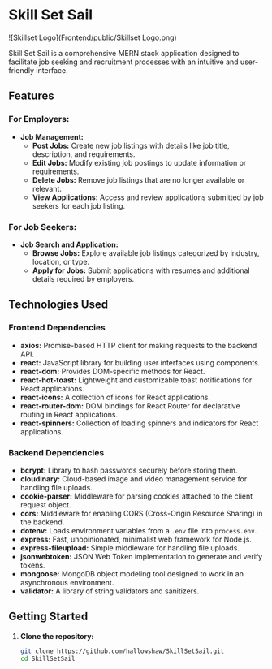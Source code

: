 # Skill Set Sail

![Skillset Logo](Frontend/public/Skillset Logo.png)

Skill Set Sail is a comprehensive MERN stack application designed to facilitate job seeking and recruitment processes with an intuitive and user-friendly interface.

## Features

### For Employers:

- **Job Management:**
  - **Post Jobs:** Create new job listings with details like job title, description, and requirements.
  - **Edit Jobs:** Modify existing job postings to update information or requirements.
  - **Delete Jobs:** Remove job listings that are no longer available or relevant.
  - **View Applications:** Access and review applications submitted by job seekers for each job listing.

### For Job Seekers:

- **Job Search and Application:**
  - **Browse Jobs:** Explore available job listings categorized by industry, location, or type.
  - **Apply for Jobs:** Submit applications with resumes and additional details required by employers.

## Technologies Used

### Frontend Dependencies

- **axios:** Promise-based HTTP client for making requests to the backend API.
- **react:** JavaScript library for building user interfaces using components.
- **react-dom:** Provides DOM-specific methods for React.
- **react-hot-toast:** Lightweight and customizable toast notifications for React applications.
- **react-icons:** A collection of icons for React applications.
- **react-router-dom:** DOM bindings for React Router for declarative routing in React applications.
- **react-spinners:** Collection of loading spinners and indicators for React applications.

### Backend Dependencies

- **bcrypt:** Library to hash passwords securely before storing them.
- **cloudinary:** Cloud-based image and video management service for handling file uploads.
- **cookie-parser:** Middleware for parsing cookies attached to the client request object.
- **cors:** Middleware for enabling CORS (Cross-Origin Resource Sharing) in the backend.
- **dotenv:** Loads environment variables from a `.env` file into `process.env`.
- **express:** Fast, unopinionated, minimalist web framework for Node.js.
- **express-fileupload:** Simple middleware for handling file uploads.
- **jsonwebtoken:** JSON Web Token implementation to generate and verify tokens.
- **mongoose:** MongoDB object modeling tool designed to work in an asynchronous environment.
- **validator:** A library of string validators and sanitizers.

## Getting Started

1. **Clone the repository:**
   ```bash
   git clone https://github.com/hallowshaw/SkillSetSail.git
   cd SkillSetSail
